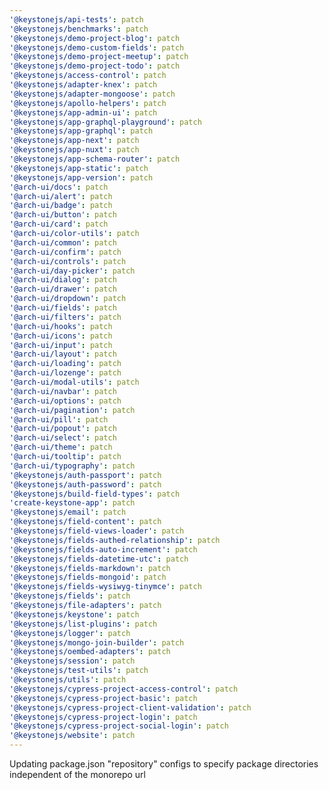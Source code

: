 ```yaml
---
'@keystonejs/api-tests': patch
'@keystonejs/benchmarks': patch
'@keystonejs/demo-project-blog': patch
'@keystonejs/demo-custom-fields': patch
'@keystonejs/demo-project-meetup': patch
'@keystonejs/demo-project-todo': patch
'@keystonejs/access-control': patch
'@keystonejs/adapter-knex': patch
'@keystonejs/adapter-mongoose': patch
'@keystonejs/apollo-helpers': patch
'@keystonejs/app-admin-ui': patch
'@keystonejs/app-graphql-playground': patch
'@keystonejs/app-graphql': patch
'@keystonejs/app-next': patch
'@keystonejs/app-nuxt': patch
'@keystonejs/app-schema-router': patch
'@keystonejs/app-static': patch
'@keystonejs/app-version': patch
'@arch-ui/docs': patch
'@arch-ui/alert': patch
'@arch-ui/badge': patch
'@arch-ui/button': patch
'@arch-ui/card': patch
'@arch-ui/color-utils': patch
'@arch-ui/common': patch
'@arch-ui/confirm': patch
'@arch-ui/controls': patch
'@arch-ui/day-picker': patch
'@arch-ui/dialog': patch
'@arch-ui/drawer': patch
'@arch-ui/dropdown': patch
'@arch-ui/fields': patch
'@arch-ui/filters': patch
'@arch-ui/hooks': patch
'@arch-ui/icons': patch
'@arch-ui/input': patch
'@arch-ui/layout': patch
'@arch-ui/loading': patch
'@arch-ui/lozenge': patch
'@arch-ui/modal-utils': patch
'@arch-ui/navbar': patch
'@arch-ui/options': patch
'@arch-ui/pagination': patch
'@arch-ui/pill': patch
'@arch-ui/popout': patch
'@arch-ui/select': patch
'@arch-ui/theme': patch
'@arch-ui/tooltip': patch
'@arch-ui/typography': patch
'@keystonejs/auth-passport': patch
'@keystonejs/auth-password': patch
'@keystonejs/build-field-types': patch
'create-keystone-app': patch
'@keystonejs/email': patch
'@keystonejs/field-content': patch
'@keystonejs/field-views-loader': patch
'@keystonejs/fields-authed-relationship': patch
'@keystonejs/fields-auto-increment': patch
'@keystonejs/fields-datetime-utc': patch
'@keystonejs/fields-markdown': patch
'@keystonejs/fields-mongoid': patch
'@keystonejs/fields-wysiwyg-tinymce': patch
'@keystonejs/fields': patch
'@keystonejs/file-adapters': patch
'@keystonejs/keystone': patch
'@keystonejs/list-plugins': patch
'@keystonejs/logger': patch
'@keystonejs/mongo-join-builder': patch
'@keystonejs/oembed-adapters': patch
'@keystonejs/session': patch
'@keystonejs/test-utils': patch
'@keystonejs/utils': patch
'@keystonejs/cypress-project-access-control': patch
'@keystonejs/cypress-project-basic': patch
'@keystonejs/cypress-project-client-validation': patch
'@keystonejs/cypress-project-login': patch
'@keystonejs/cypress-project-social-login': patch
'@keystonejs/website': patch
---
```


Updating package.json "repository" configs to specify package directories independent of the monorepo url
